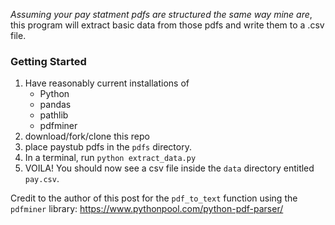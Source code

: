 *Assuming your pay statment pdfs are structured the same way mine are*, this program will extract basic data from those pdfs and write them to a .csv file. 

### Getting Started
1. Have reasonably current installations of
    - Python
    - pandas
    - pathlib
    - pdfminer
1. download/fork/clone this repo
1. place paystub pdfs in the `pdfs` directory.
1. In a terminal, run `python extract_data.py`
1. VOILA! You should now see a csv file inside the `data` directory entitled `pay.csv`.

Credit to the author of this post for the `pdf_to_text` function using the `pdfminer` library:
https://www.pythonpool.com/python-pdf-parser/